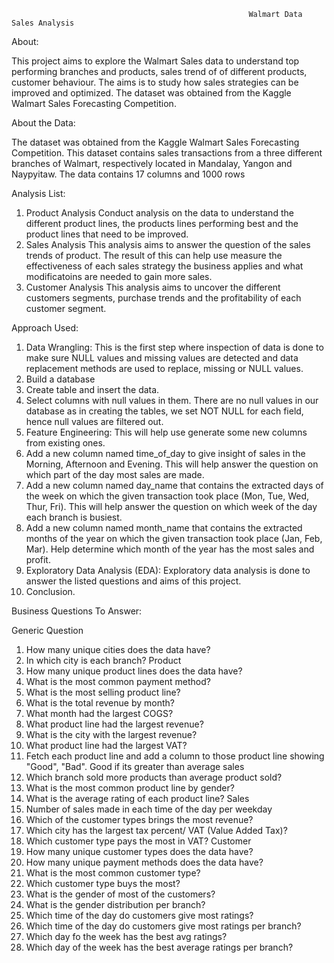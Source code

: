                                                          Walmart Data Sales Analysis


About:

This project aims to explore the Walmart Sales data to understand top performing branches and products, sales trend of of different products, customer behaviour. The aims is to study how sales strategies can be improved and optimized. The dataset was obtained from the Kaggle Walmart Sales Forecasting Competition.

About the Data:

The dataset was obtained from the Kaggle Walmart Sales Forecasting Competition. This dataset contains sales transactions from a three different branches of Walmart, respectively located in Mandalay, Yangon and Naypyitaw. The data contains 17 columns and 1000 rows

Analysis List:

1.	Product Analysis
Conduct analysis on the data to understand the different product lines, the products lines performing best and the product lines that need to be improved.
2.	Sales Analysis
This analysis aims to answer the question of the sales trends of product. The result of this can help use measure the effectiveness of each sales strategy the business applies and what modificatoins are needed to gain more sales.
3.	Customer Analysis
This analysis aims to uncover the different customers segments, purchase trends and the profitability of each customer segment.

Approach Used:

1.	Data Wrangling: This is the first step where inspection of data is done to make sure NULL values and missing values are detected and data replacement methods are used to replace, missing or NULL values.
1.	Build a database
2.	Create table and insert the data.
3.	Select columns with null values in them. There are no null values in our database as in creating the tables, we set NOT NULL for each field, hence null values are filtered out.
2.	Feature Engineering: This will help use generate some new columns from existing ones.
1.	Add a new column named time_of_day to give insight of sales in the Morning, Afternoon and Evening. This will help answer the question on which part of the day most sales are made.
2.	Add a new column named day_name that contains the extracted days of the week on which the given transaction took place (Mon, Tue, Wed, Thur, Fri). This will help answer the question on which week of the day each branch is busiest.
3.	Add a new column named month_name that contains the extracted months of the year on which the given transaction took place (Jan, Feb, Mar). Help determine which month of the year has the most sales and profit.
2.	Exploratory Data Analysis (EDA): Exploratory data analysis is done to answer the listed questions and aims of this project.
3.	Conclusion.


Business Questions To Answer:

Generic Question
1.	How many unique cities does the data have?
2.	In which city is each branch?
Product
1.	How many unique product lines does the data have?
2.	What is the most common payment method?
3.	What is the most selling product line?
4.	What is the total revenue by month?
5.	What month had the largest COGS?
6.	What product line had the largest revenue?
7.	What is the city with the largest revenue?
8.	What product line had the largest VAT?
9.	Fetch each product line and add a column to those product line showing "Good", "Bad". Good if its greater than average sales
10.	Which branch sold more products than average product sold?
11.	What is the most common product line by gender?
12.	What is the average rating of each product line?
Sales
1.	Number of sales made in each time of the day per weekday
2.	Which of the customer types brings the most revenue?
3.	Which city has the largest tax percent/ VAT (Value Added Tax)?
4.	Which customer type pays the most in VAT?
Customer
1.	How many unique customer types does the data have?
2.	How many unique payment methods does the data have?
3.	What is the most common customer type?
4.	Which customer type buys the most?
5.	What is the gender of most of the customers?
6.	What is the gender distribution per branch?
7.	Which time of the day do customers give most ratings?
8.	Which time of the day do customers give most ratings per branch?
9.	Which day fo the week has the best avg ratings?
10.	Which day of the week has the best average ratings per branch?




